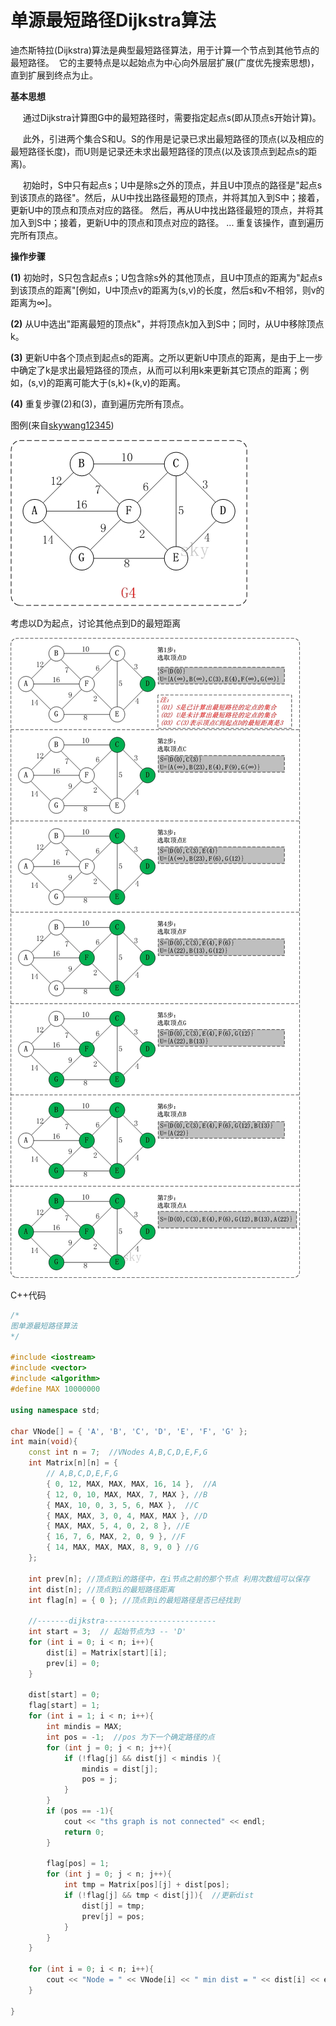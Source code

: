 # 单源最短路径Dijkstra算法

迪杰斯特拉(Dijkstra)算法是典型最短路径算法，用于计算一个节点到其他节点的最短路径。 
它的主要特点是以起始点为中心向外层层扩展(广度优先搜索思想)，直到扩展到终点为止。

**基本思想**

     通过Dijkstra计算图G中的最短路径时，需要指定起点s(即从顶点s开始计算)。

     此外，引进两个集合S和U。S的作用是记录已求出最短路径的顶点(以及相应的最短路径长度)，而U则是记录还未求出最短路径的顶点(以及该顶点到起点s的距离)。

     初始时，S中只有起点s；U中是除s之外的顶点，并且U中顶点的路径是"起点s到该顶点的路径"。然后，从U中找出路径最短的顶点，并将其加入到S中；接着，更新U中的顶点和顶点对应的路径。 然后，再从U中找出路径最短的顶点，并将其加入到S中；接着，更新U中的顶点和顶点对应的路径。 ... 重复该操作，直到遍历完所有顶点。

**操作步骤**

**(1)** 初始时，S只包含起点s；U包含除s外的其他顶点，且U中顶点的距离为"起点s到该顶点的距离"[例如，U中顶点v的距离为(s,v)的长度，然后s和v不相邻，则v的距离为∞]。

**(2)** 从U中选出"距离最短的顶点k"，并将顶点k加入到S中；同时，从U中移除顶点k。

**(3)** 更新U中各个顶点到起点s的距离。之所以更新U中顶点的距离，是由于上一步中确定了k是求出最短路径的顶点，从而可以利用k来更新其它顶点的距离；例如，(s,v)的距离可能大于(s,k)+(k,v)的距离。

**(4)** 重复步骤(2)和(3)，直到遍历完所有顶点。

图例(来自[skywang12345](http://www.cnblogs.com/skywang12345/p/3711514.html))

![](./img/dijkstra_1.jpg)

考虑以D为起点，讨论其他点到D的最短距离

![](./img/dijkstra_2.jpg)

C++代码

```c++
/*
图单源最短路径算法
*/

#include <iostream>
#include <vector>
#include <algorithm>
#define MAX 10000000

using namespace std;

char VNode[] = { 'A', 'B', 'C', 'D', 'E', 'F', 'G' };
int main(void){
	const int n = 7;  //VNodes A,B,C,D,E,F,G
	int Matrix[n][n] = {
		// A,B,C,D,E,F,G
		{ 0, 12, MAX, MAX, MAX, 16, 14 },  //A
		{ 12, 0, 10, MAX, MAX, 7, MAX }, //B
		{ MAX, 10, 0, 3, 5, 6, MAX },  //C
		{ MAX, MAX, 3, 0, 4, MAX, MAX }, //D
		{ MAX, MAX, 5, 4, 0, 2, 8 }, //E
		{ 16, 7, 6, MAX, 2, 0, 9 }, //F
		{ 14, MAX, MAX, MAX, 8, 9, 0 } //G
	};

	int prev[n]; //顶点到i的路径中，在i节点之前的那个节点 利用次数组可以保存
	int dist[n]; //顶点到i的最短路径距离
	int flag[n] = { 0 }; //顶点到i的最短路径是否已经找到
	
	//-------dijkstra-------------------------
	int start = 3;  // 起始节点为3 -- 'D'
	for (int i = 0; i < n; i++){
		dist[i] = Matrix[start][i];
		prev[i] = 0;
	}
		
	dist[start] = 0;
	flag[start] = 1;
	for (int i = 1; i < n; i++){  
		int mindis = MAX; 
		int pos = -1;  //pos 为下一个确定路径的点
		for (int j = 0; j < n; j++){
			if (!flag[j] && dist[j] < mindis ){
				mindis = dist[j];
				pos = j;
			}
		}
		if (pos == -1){
			cout << "ths graph is not connected" << endl;
			return 0;
		}

		flag[pos] = 1;
		for (int j = 0; j < n; j++){
			int tmp = Matrix[pos][j] + dist[pos];
			if (!flag[j] && tmp < dist[j]){  //更新dist 
				dist[j] = tmp;
				prev[j] = pos;
			}
		}
	}

	for (int i = 0; i < n; i++){
		cout << "Node = " << VNode[i] << " min dist = " << dist[i] << endl;
	}
	
}
```